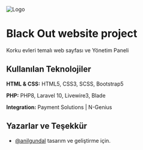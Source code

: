 
![Logo](https://grafstudios.com.tr/assets/img/graf_logo.svg)


# Black Out website project

Korku evleri temalı web sayfası ve Yönetim Paneli


## Kullanılan Teknolojiler

**HTML & CSS:** HTML5, CSS3, SCSS, Bootstrap5

**PHP:** PHP8, Laravel 10, Livewire3, Blade

**Integration:** Payment Solutions | N-Genius


## Yazarlar ve Teşekkür

- [@anilgundal](https://www.github.com/anilgundal) tasarım ve geliştirme için.

  
